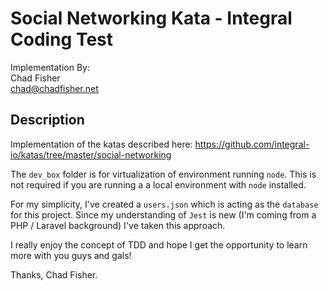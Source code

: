 # Social Networking Kata - Integral Coding Test

Implementation By:
<br/>
Chad Fisher
<br/>
chad@chadfisher.net

## Description
Implementation of the katas described here:
https://github.com/integral-io/katas/tree/master/social-networking

The `dev_box` folder is for virtualization of environment running `node`.
This is not required if you are running a a local environment with `node` installed.

For my simplicity, I've created a `users.json` which is acting as the `database` for this project.
Since my understanding of `Jest` is new (I'm coming from a PHP / Laravel background) I've taken
this approach.

I really enjoy the concept of TDD and hope I get the opportunity to learn more with you guys and gals!

Thanks,
Chad Fisher.